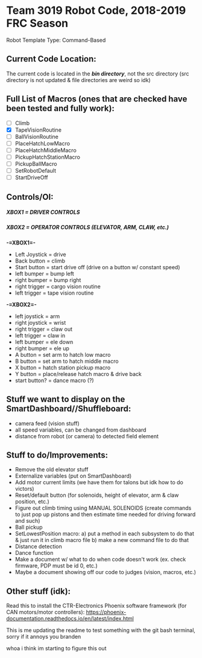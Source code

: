 # Team 3019 Robot Code, 2018-2019 FRC Season
Robot Template Type: Command-Based
 
## Current Code Location:
The current code is located in the ***bin directory***, not the src directory (src directory is not updated & file directories are weird so idk)

## Full List of Macros (ones that are checked have been tested and fully work):
- [ ] Climb
- [x] TapeVisionRoutine
- [ ] BallVisionRoutine
- [ ] PlaceHatchLowMacro
- [ ] PlaceHatchMiddleMacro
- [ ] PickupHatchStationMacro
- [ ] PickupBallMacro
- [ ] SetRobotDefault
- [ ] StartDriveOff

## Controls/OI:
##### XBOX1 = DRIVER CONTROLS
##### XBOX2 = OPERATOR CONTROLS (ELEVATOR, ARM, CLAW, etc.)

**-=XBOX1=-**
 
- Left Joystick = drive
- Back button = climb
- Start button = start drive off (drive on a button w/ constant speed)
- left bumper = bump left
- right bumper = bump right
- right trigger = cargo vision routine
- left trigger = tape vision routine
 
**-=XBOX2=-**
 
- left joystick = arm
- right joystick = wrist
- right trigger = claw out
- left trigger = claw in
- left bumper = ele down
- right bumper = ele up
- A button = set arm to hatch low macro
- B button = set arm to hatch middle macro
- X button = hatch station pickup macro
- Y button = place/release hatch macro & drive back
- start button? = dance macro (?)

## Stuff we want to display on the SmartDashboard//Shuffleboard:
- camera feed (vision stuff) 
- all speed variables, can be changed from dashboard
- distance from robot (or camera) to detected field element

## Stuff to do/Improvements:
- Remove the old elevator stuff
- Externalize variables (put on SmartDashboard)
- Add motor current limits (we have them for talons but idk how to do victors)
- Reset/default button (for solenoids, height of elevator, arm & claw position, etc.)
- Figure out climb timing using MANUAL SOLENOIDS (create commands to just pop up pistons and then estimate time needed for driving forward and such)
- Ball pickup
- SetLowestPosition macro:
   a) put a method in each subsystem to do that & just run it in climb macro file
   b) make a new command file to do that
- Distance detection
- Dance function
- Make a document w/ what to do when code doesn't work (ex. check firmware, PDP must be id 0, etc.)
- Maybe a document showing off our code to judges (vision, macros, etc.)

## Other stuff (idk):
Read this to install the CTR-Electronics Phoenix software framework (for CAN motors/motor controllers):
https://phoenix-documentation.readthedocs.io/en/latest/index.html

This is me updating the readme to test something with the git bash terminal, sorry if it annoys you branden

whoa i think im starting to figure this out

